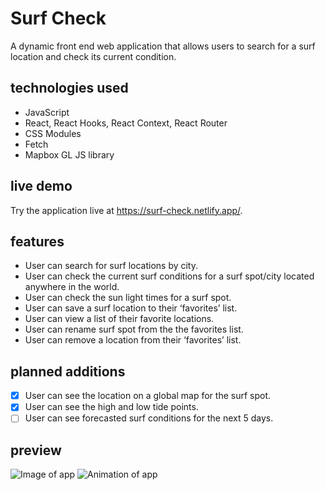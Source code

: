 # Surf Check

A dynamic front end web application that allows users to search for a surf location and check its current condition.

## technologies used
* JavaScript
* React, React Hooks, React Context, React Router
* CSS Modules
* Fetch
* Mapbox GL JS library

## live demo

Try the application live at https://surf-check.netlify.app/.

## features
* User can search for surf locations by city.
* User can check the current surf conditions for a surf spot/city located anywhere in the world.
* User can check the sun light times for a surf spot.
* User can save a surf location to their ‘favorites’ list.
* User can view a list of their favorite locations.
* User can rename surf spot from the the favorites list.
* User can remove a location from their ‘favorites’ list.


## planned additions
* [x] User can see the location on a global map for the surf spot.
* [x]  User can see the high and low tide points.
* [ ]  User can see forecasted surf conditions for the next 5 days.

## preview

![Image of app](https://surf-check.netlify.app/surf_check_screenshot.png)
![Animation of app](https://surf-check.netlify.app/surf-check-gif.gif)
